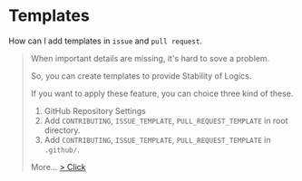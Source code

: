 # Templates

How can I add templates in `issue` and `pull request`.

> When important details are missing, it's hard to sove a problem.
>
> So, you can create templates to provide Stability of Logics.
>
> If you want to apply these feature, you can choice three kind of these.
>
> 1. GitHub Repository Settings
> 2. Add `CONTRIBUTING`, `ISSUE_TEMPLATE`, `PULL_REQUEST_TEMPLATE` in root directory.
> 3. Add `CONTRIBUTING`, `ISSUE_TEMPLATE`, `PULL_REQUEST_TEMPLATE` in `.github/`.
>
> More... [> Click](https://github.blog/2016-02-17-issue-and-pull-request-templates/)
